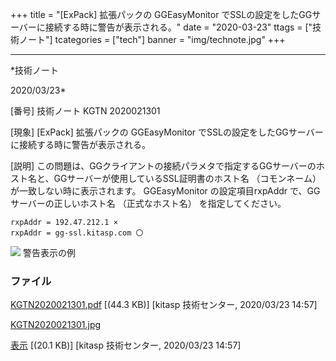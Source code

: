 ﻿+++
title = "[ExPack] 拡張パックの GGEasyMonitor でSSLの設定をしたGGサーバーに接続する時に警告が表示される。"
date = "2020-03-23"
ttags = ["技術ノート"]
tcategories = ["tech"]
banner = "img/technote.jpg"
+++

-----------------------------------------------------------------------------------------------------------------------------

*技術ノート

2020/03/23*


[番号]
技術ノート KGTN 2020021301

[現象]
[ExPack] 拡張パックの GGEasyMonitor
でSSLの設定をしたGGサーバーに接続する時に警告が表示される。

[説明]
この問題は、GGクライアントの接続パラメタで指定するGGサーバーのホスト名と、GGサーバーが使用しているSSL証明書のホスト名
（コモンネーム） が一致しない時に表示されます。 GGEasyMonitor
の設定項目rxpAddr で、GGサーバーの正しいホスト名 （正式なホスト名）
を指定してください。

    rxpAddr = 192.47.212.1 ×
    rxpAddr = gg-ssl.kitasp.com 〇

![](http://techreport.kitasp.net/attachments/download/4482/KGTN2020021301.jpg)
警告表示の例


### ファイル

 
 


[KGTN2020021301.pdf](http://techreport.kitasp.net/attachments/download/4481/KGTN2020021301.pdf)
 [(44.3 KB)] [kitasp 技術センター, 2020/03/23
14:57]

[KGTN2020021301.jpg](http://techreport.kitasp.net/attachments/download/4482/KGTN2020021301.jpg)

[表示](http://techreport.kitasp.net/attachments/4482/KGTN2020021301.jpg "表示")
 [(20.1 KB)] [kitasp 技術センター, 2020/03/23
14:57]


 


 


